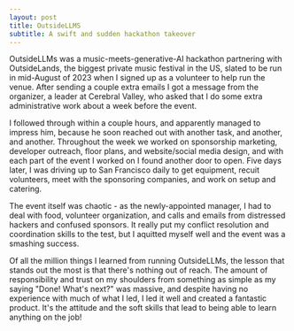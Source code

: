 ```yaml
---
layout: post
title: OutsideLLMS
subtitle: A swift and sudden hackathon takeover
---
```

OutsideLLMs was a music-meets-generative-AI hackathon partnering with OutsideLands, the biggest private music festival in the US, slated to be run in mid-August of 2023 when I signed up as a volunteer to help run the venue. After sending a couple extra emails I got a message from the organizer, a leader at Cerebral Valley, who asked that I do some extra administrative work about a week before the event.

I followed through within a couple hours, and apparently managed to impress him, because he soon reached out with another task, and another, and another. Throughout the week we worked on sponsorship marketing, developer outreach, floor plans, and website/social media design, and with each part of the event I worked on I found another door to open. Five days later, I was driving up to San Francisco daily to get equipment, recuit volunteers, meet with the sponsoring companies, and work on setup and catering.

The event itself was chaotic - as the newly-appointed manager, I had to deal with food, volunteer organization, and calls and emails from distressed hackers and confused sponsors. It really put my conflict resolution and coordination skills to the test, but I aquitted myself well and the event was a smashing success. 

Of all the million things I learned from running OutsideLLMs, the lesson that stands out the most is that there's nothing out of reach. The amount of responsibility and trust on my shoulders from something as simple as my saying "Done! What's next?" was massive, and despite having no experience with much of what I led, I led it well and created a fantastic product. It's the attitude and the soft skills that lead to being able to learn anything on the job!